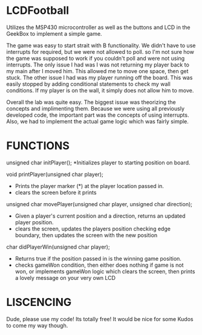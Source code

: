 LCDFootball
===========

Utilizes the MSP430 microcontroller as well as the buttons and LCD in the GeekBox to implement a simple game.

The game was easy to start strait with B functionality. We didn't have to use interrupts for required, but we 
were not allowed to poll. so I'm not sure how the game was supposed to work if you couldn't poll and were not
using interrupts. The only issue I had was I was not returning my player back to my main after I moved him.
This allowed me to move one space, then get stuck. The other issue I had was my player running off the board. 
This was easily stopped by adding conditional statements to check my wall conditions. If my player is on the 
wall, it simply does not allow him to move. 

Overall the lab was quite easy. The biggest issue was theorizing the concepts and implimenting them. Because
we were using all previously developed code, the important part was the concepts of using interrupts. Also, 
we had to implement the actual game logic which was fairly simple.

FUNCTIONS
=================================

unsigned char initPlayer();
  *Initializes player to starting position on board.
  


void printPlayer(unsigned char player);
  * Prints the player marker (*) at the player location passed in.
  * clears the screen before it prints


unsigned char movePlayer(unsigned char player, unsigned char direction);
  * Given a player's current position and a direction, returns an updated player position.
  * clears the screen, updates the players position checking edge boundary, then updates the
    screen with the new position


char didPlayerWin(unsigned char player);
  * Returns true if the position passed in is the winning game position.
  * checks gameWon condition, then either does nothing if game is not won,
    or implements gameWon logic which clears the screen, then prints a lovely
    message on your very own LCD
  

    
LISCENCING
=================================

Dude, please use my code! Its totally free! It would be nice for some Kudos to come my way though. 
